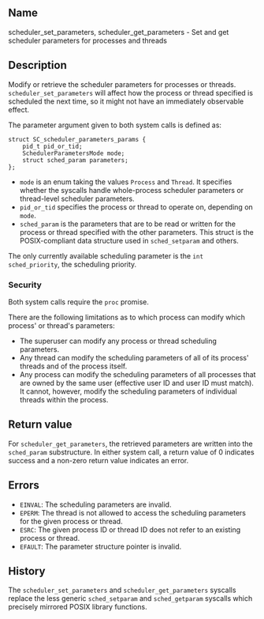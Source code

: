 ## Name

scheduler_set_parameters, scheduler_get_parameters - Set and get scheduler parameters for processes and threads

## Description

Modify or retrieve the scheduler parameters for processes or threads. `scheduler_set_parameters` will affect how the process or thread specified is scheduled the next time, so it might not have an immediately observable effect.

The parameter argument given to both system calls is defined as:

```**c++
struct SC_scheduler_parameters_params {
    pid_t pid_or_tid;
    SchedulerParametersMode mode;
    struct sched_param parameters;
};
```

-   `mode` is an enum taking the values `Process` and `Thread`. It specifies whether the syscalls handle whole-process scheduler parameters or thread-level scheduler parameters.
-   `pid_or_tid` specifies the process or thread to operate on, depending on `mode`.
-   `sched_param` is the parameters that are to be read or written for the process or thread specified with the other parameters. This struct is the POSIX-compliant data structure used in `sched_setparam` and others.

The only currently available scheduling parameter is the `int sched_priority`, the scheduling priority.

### Security

Both system calls require the `proc` promise.

There are the following limitations as to which process can modify which process' or thread's parameters:

-   The superuser can modify any process or thread scheduling parameters.
-   Any thread can modify the scheduling parameters of all of its process' threads and of the process itself.
-   Any process can modify the scheduling parameters of all processes that are owned by the same user (effective user ID and user ID must match). It cannot, however, modify the scheduling parameters of individual threads within the process.

## Return value

For `scheduler_get_parameters`, the retrieved parameters are written into the `sched_param` substructure. In either system call, a return value of 0 indicates success and a non-zero return value indicates an error.

## Errors

-   `EINVAL`: The scheduling parameters are invalid.
-   `EPERM`: The thread is not allowed to access the scheduling parameters for the given process or thread.
-   `ESRC`: The given process ID or thread ID does not refer to an existing process or thread.
-   `EFAULT`: The parameter structure pointer is invalid.

## History

The `scheduler_set_parameters` and `scheduler_get_parameters` syscalls replace the less generic `sched_setparam` and `sched_getparam` syscalls which precisely mirrored POSIX library functions.

<!-- FIXME: Add See also: Scheduler(7) once that manpage exists -->

